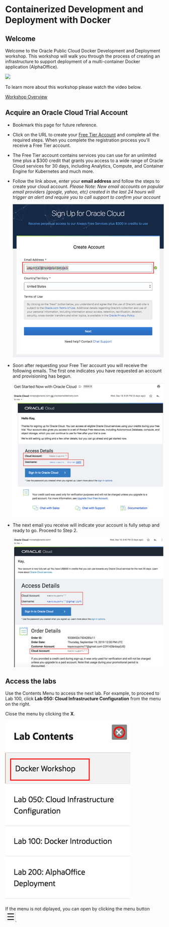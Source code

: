 # Containerized Development and Deployment with Docker
## Welcome

Welcome to the Oracle Public Cloud Docker Development and Deployment workshop. This workshop will walk you through the process of creating an infrastructure to support deployment of a multi-container Docker application (AlphaOffice).

![](../images/000JumpStart/JS5-2.PNG)

To learn more about this workshop please watch the video below. 

<a href="https://www.youtube.com/watch?v=ivNEREBsH9k&t=0s&index=3&list=PLPIzp-E1msrYGLKIgW3njO3uUkvXD0bAH" target="_video">Workshop Overview</a>


## Acquire an Oracle Cloud Trial Account

- Bookmark this page for future reference.

- Click on the URL to create your <a class="trial-link" href="https://myservices.us.oraclecloud.com/mycloud/signup?language=en&sourceType=:ex:tb:::RC_PDMK180212P00140:Docker_HOL&SC=:ex:tb:::RC_PDMK180212P00140:Docker_HOL&pcode=PDMK180212P00140" target="_trial">Free Tier Account</a> and complete all the required steps. When you complete the registration process you'll receive a Free Tier account.  
- The Free Tier account contains services you can use for an unlimited time plus a $300 credit that grants you access to a wide range of Oracle Cloud services for 30 days, including Analytics, Compute, and Container Engine for Kubernetes and much more.
- Follow the link above, enter your **email address** and follow the steps to create your cloud account.  *Please Note:  New email accounts on popular email providers (google, yahoo, etc) created in the last 24 hours will trigger an alert and require you to call support to confirm your account*

  ![](../images/cloud-signup.png " ")


- Soon after requesting your Free Tier account you will receive the following emails.  The first one indicates you have requested an account and provisioning has begun.

  ![](../images/signup-email.png " ")

- The next email you receive will indicate your account is fully setup and ready to go.  Proceed to Step 2.

  ![](../images/signup-email-provisioned.png " ")

## Access the labs

Use the Contents Menu to access the next lab. For example, to proceed to Lab 100, click **Lab 050: Cloud Infrastructure Configuration** from the menu on the right.

Close the menu by clicking the **X**.

![](./images/Menu.png " ") 

If the menu is not diplayed, you can open by clicking the menu button  
![Menu icon](./images/MenuButton.png).